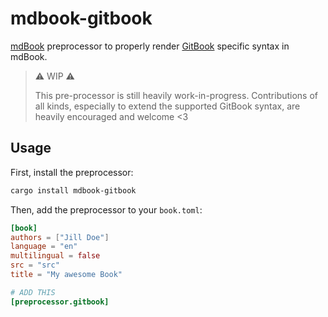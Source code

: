 # mdbook-gitbook

[mdBook](https://github.com/rust-lang/mdBook) preprocessor to properly render [GitBook](https://www.gitbook.com/) specific syntax in mdBook.

> ⚠️ WIP ⚠️
>
> This pre-processor is still heavily work-in-progress.
> Contributions of all kinds, especially to extend the supported GitBook syntax, are heavily encouraged and welcome <3

## Usage

First, install the preprocessor:

```bash
cargo install mdbook-gitbook
```

Then, add the preprocessor to your `book.toml`:

```toml
[book]
authors = ["Jill Doe"]
language = "en"
multilingual = false
src = "src"
title = "My awesome Book"

# ADD THIS
[preprocessor.gitbook]

```

